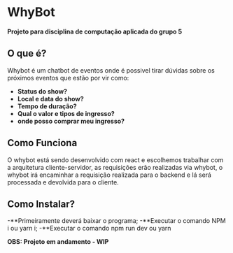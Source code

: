 # WhyBot

**Projeto para disciplina de computação aplicada do grupo 5**


## O que é?

Whybot é um chatbot de eventos onde é possivel tirar dúvidas sobre os próximos eventos que estão por vir como:

- **Status do show?**
- **Local e data do show?**
- **Tempo de duração?**
- **Qual o valor e tipos de ingresso?**
- **onde posso comprar meu ingresso?**



## Como Funciona
O whybot está sendo desenvolvido com react e escolhemos trabalhar com a arquitetura cliente-servidor, as requisições erão realizadas via whybot, o whybot irá encaminhar a requisição realizada para o backend e lá será processada e devolvida para o cliente.



## Como Instalar?
-**Primeiramente deverá baixar o programa;
-**Executar o comando NPM i ou yarn i;
-**Executar o comando npm run dev ou yarn 





**OBS: Projeto em andamento - WIP**
